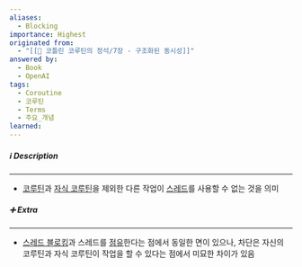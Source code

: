 ```yaml
---
aliases:
  - Blocking
importance: Highest
originated from:
  - "[[📘 코틀린 코루틴의 정석/7장 - 구조화된 동시성]]"
answered by:
  - Book
  - OpenAI
tags:
  - Coroutine
  - 코루틴
  - Terms
  - 주요_개념
learned:
---
```

##### ℹ️ Description
---
- [코루틴](코루틴.md)과 [자식 코루틴](자식%20코루틴.md)을 제외한 다른 작업이 [스레드](스레드.md)를 사용할 수 없는 것을 의미

##### ➕ Extra
---
- [스레드 블로킹](스레드%20블로킹.md)과 스레드를 [점유](점유.md)한다는 점에서 동일한 면이 있으나, 차단은 자신의 코루틴과 자식 코루틴이 작업을 할 수 있다는 점에서 미묘한 차이가 있음
